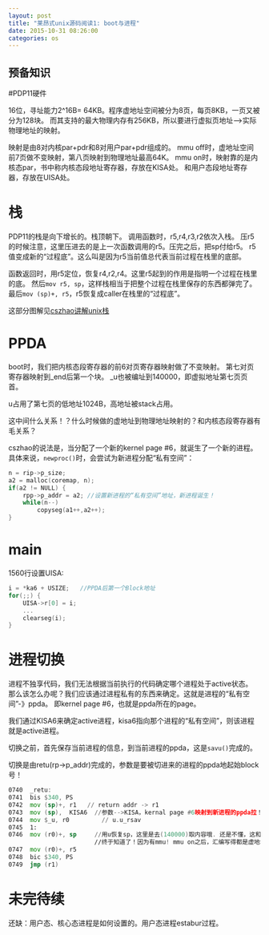 ```yaml
---
layout: post
title: "莱昂式unix源码阅读1: boot与进程"
date: 2015-10-31 08:26:00
categories: os
---
```


## 预备知识

#PDP11硬件

16位，寻址能力2^16B= 64KB。程序虚地址空间被分为8页，每页8KB，一页又被分为128块。
而其支持的最大物理内存有256KB，所以要进行虚拟页地址-->实际物理地址的映射。

映射是由8对内核par+pdr和8对用户par+pdr组成的。
mmu off时，虚地址空间前7页做不变映射，第八页映射到物理地址最高64K。
mmu on时，映射靠的是内核态par，书中称内核态段地址寄存器，存放在KISA处。
和用户态段地址寄存器，存放在UISA处。

# 栈

PDP11的栈是向下增长的。栈顶朝下。
调用函数时，r5,r4,r3,r2依次入栈。
压r5的时候注意，这里压进去的是上一次函数调用的r5。压完之后，把sp付给r5。
r5值变成新的“过程底”。这么叫是因为r5当前值总代表当前过程在栈里的底部。

函数返回时，用r5定位，恢复r4,r2,r4。这里r5起到的作用是指明一个过程在栈里的底。
然后`mov r5, sp`，这样栈相当于把整个过程在栈里保存的东西都弹完了。
最后`mov (sp)+, r5`，r5恢复成caller在栈里的“过程底”。

这部分图解见[cszhao讲解unix栈](http://blog.csdn.net/cszhao1980/article/details/7572908)

# PPDA
boot时，我们把内核态段寄存器的前6对页寄存器映射做了不变映射。
第七对页寄存器映射到_end后第一个块。
_u也被编址到140000，即虚拟地址第七页页首。

u占用了第七页的低地址1024B，高地址被stack占用。

这中间什么关系！？什么时候做的虚地址到物理地址映射的？和内核态段寄存器有毛关系？

cszhao的说法是，当分配了一个新的kernel page #6，就诞生了一个新的进程。
具体来说，`newproc()`时，会尝试为新进程分配“私有空间”：

```c
n = rip->p_size;
a2 = malloc(coremap, n);
if(a2 != NULL) {
    rpp->p_addr = a2; //设置新进程的“私有空间”地址，新进程诞生！
    while(n--)
        copyseg(a1++,a2++);
}
```

# main

1560行设置UISA:

```c
i = *ka6 + USIZE;   //PPDA后第一个Block地址
for(;;) {
    UISA->r[0] = i;
    ...
    clearseg(i);
}
```

# 进程切换
进程不独享代码，我们无法根据当前执行的代码确定哪个进程处于active状态。
那么该怎么办呢？我们应该通过进程私有的东西来确定。这就是进程的“私有空间”-》ppda。
即kernel page #6，也就是ppda所在的page。

我们通过KISA6来确定active进程，kisa6指向那个进程的“私有空间”，则该进程就是active进程。

切换之前，首先保存当前进程的信息，到当前进程的ppda，这是`savu()`完成的。

切换是由retu(rp->p_addr)完成的，参数是要被切进来的进程的ppda地起始block号！

```asm
0740  _retu:
0741  bis $340, PS
0742  mov (sp)+, r1   // return addr -> r1
0743  mov (sp),  KISA6  //参数-->KISA，kernal page #6映射到新进程的ppda拉！
0744  mov $_u, r0         // u.u_rsav
0745  1:
0746  mov (r0)+, sp     //用u恢复sp，这里是去(140000)取内容哦. 还是不懂，这和kisa6如何联系起来的？
                        //终于知道了！因为有mmu! mmu on之后，汇编写得都是虚地址。mmu自动根据内核态段寄存器去做映射。
0747  mov (r0)+, r5
0748  bic $340, PS
0749  jmp (r1)
```

# 未完待续

还缺：用户态、核心态进程是如何设置的。用户态进程estabur过程。